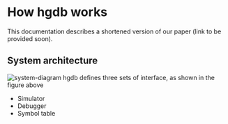 # How hgdb works

This documentation describes a shortened version of our paper (link to be provided soon). 

## System architecture
![system-diagram](https://user-images.githubusercontent.com/6099149/157345704-3f5660c6-c98f-4e58-87e7-e6f27bc7669a.svg)
hgdb defines three sets of interface, as shown in the figure above

- Simulator
- Debugger
- Symbol table

